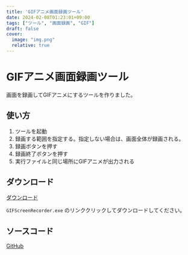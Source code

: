 ```yaml
---
title: 'GIFアニメ画面録画ツール'
date: 2024-02-08T01:23:01+09:00
tags: ["ツール", "画面録画", "GIF"]
draft: false
cover:
  image: "img.png"
  relative: true
---
```


# GIFアニメ画面録画ツール
画面を録画してGIFアニメにするツールを作りました。

## 使い方
1. ツールを起動
2. 録画する範囲を指定する。指定しない場合は、画面全体が録画される。
2. 録画ボタンを押す
3. 録画終了ボタンを押す
4. 実行ファイルと同じ場所にGIFアニメが出力される

## ダウンロード
[ダウンロード](https://github.com/kenjinote/GifScreenRecorder/releases)

`GIFScreenRecorder.exe` のリンククリックしてダウンロードしてください。

## ソースコード
[GitHub](https://github.com/kenjinote/GifScreenRecorder)